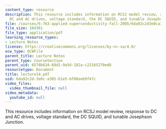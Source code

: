 ```yaml
---
content_type: resource
description: This resource includes information on RCSJ model review, response to
  DC and AC drives, voltage standard, the DC SQUID, and tunable Josephson Junction.
file: /courses/6-763-applied-superconductivity-fall-2005/6da92c2d3e0ca305b1e56f08ee69f47c_lecture14.pdf
file_size: 164361
file_type: application/pdf
learning_resource_types:
- Lecture Notes
license: https://creativecommons.org/licenses/by-nc-sa/4.0/
ocw_type: OCWFile
parent_title: Lecture Notes
parent_type: CourseSection
parent_uid: 6578b634-68d1-9a5d-182a-c23165270ed8
resourcetype: Document
title: lecture14.pdf
uid: 6da92c2d-3e0c-a305-b1e5-6f08ee69f47c
video_files:
  video_thumbnail_file: null
video_metadata:
  youtube_id: null
---
```

This resource includes information on RCSJ model review, response to DC and AC drives, voltage standard, the DC SQUID, and tunable Josephson Junction.